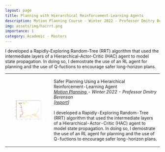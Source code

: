 ```yaml
---
layout: page
title: Planning with Hierarchical Reinforcement-Learning Agents
description: Motion Planning Course - Winter 2022 - Professor Dmitry Berenson
img: assets/img/hacrrt.png
importance: 1
category: Academic - Masters
---
```


I developed a Rapidly-Exploring Random-Tree (RRT) algorithm 
that used the intermediate layers of a Hierarchical-Actor-Critic (HAC) 
agent to model state propagation. In doing so, I demostrate the use of an 
RL agent for planning and the use of Q-fuctions to encourage
safer long-horizon plans.


<!--------------------------------------------------------------------------->
<!--------------------------------------------------------------------------->
<!----------------------------- HAC RRT Project ------------------------------>
<!--------------------------------------------------------------------------->
<!--------------------------------------------------------------------------->
<table width="100%" align="center" border="0" cellspacing="0" cellpadding="20">
    <tbody>
        <td width="30%" style="text-align: center;">
            <img src='./images/hac_rrt_path.png' width="75%">
        </td>
        <td valign="top" width="70%">
            <p>
                <papertitle>
                Safer Planning Using a Hierarchical Reinforcement-Learning Agent
                </papertitle>
                <br>
                <em>
                <a href="https://web.eecs.umich.edu/~dmitryb/courses/winter2022motionplanning/index.html" target="_blank">
                    Motion Planning
                </a>
                - Winter 2022 - Professor Dmitry Berenson
                <br>
                [<a href="./pdfs/hac-rrt-writeup.pdf" target="_blank">report</a>]
                </em>
                <!-- <br>
                A class project in which I explored the potential of finding a safe path 
                while using reinforcement learning to learn dynamics. -->
                <br>
                <br style="line-height: 8px;">
                I developed a Rapidly-Exploring Random-Tree (RRT) algorithm 
                that used the intermediate layers of a Hierarchical-Actor-Critic (HAC) 
                agent to model state propagation. In doing so, I demostrate the use of an 
                RL agent for planning and the use of Q-fuctions to encourage
                safer long-horizon plans.
                <!-- The RRT would discard proposed next 
                steps if they led to high Q-values. Attempting to reach random goals 
                exposes less risky paths. -->
            </p>
        </td>
    </tr>
    </tbody>
</table>